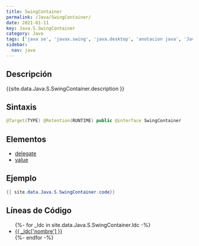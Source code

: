 ```yaml
---
title: SwingContainer
permalink: /Java/SwingContainer/
date: 2021-01-11
key: Java.S.SwingContainer
category: Java
tags: ['java se', 'javax.swing', 'java.desktop', 'anotacion java', 'Java 9']
sidebar: 
  nav: java
---
```


## Descripción
{{site.data.Java.S.SwingContainer.description }}

## Sintaxis
~~~java
@Target(TYPE) @Retention(RUNTIME) public @interface SwingContainer
~~~

## Elementos
* [delegate](/Java/SwingContainer/delegate)
* [value](/Java/SwingContainer/value)

## Ejemplo
~~~java
{{ site.data.Java.S.SwingContainer.code}}
~~~

## Líneas de Código
<ul>
{%- for _ldc in site.data.Java.S.SwingContainer.ldc -%}
   <li>
       <a href="{{_ldc['url'] }}">{{ _ldc['nombre'] }}</a>
   </li>
{%- endfor -%}
</ul>
